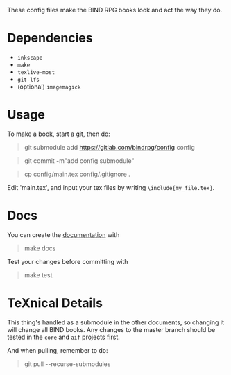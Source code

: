 These config files make the BIND RPG books look and act the way they do.

# Dependencies

- `inkscape`
- `make`
- `texlive-most`
- `git-lfs`
- (optional) `imagemagick`

# Usage

To make a book, start a git, then do:

> git submodule add https://gitlab.com/bindrpg/config config

> git commit -m"add config submodule"

> cp config/main.tex config/.gitignore .

Edit 'main.tex', and input your tex files by writing `\include{my_file.tex}`.

# Docs

You can create the [documentation][docs] with

> make docs

Test your changes before committing with

> make test

# TeXnical Details

This thing's handled as a submodule in the other documents, so changing it will change all BIND books.
Any changes to the master branch should be tested in the `core` and `aif` projects first.

And when pulling, remember to do:

> git pull --recurse-submodules

[docs]: https://gitlab.com/bindrpg/config/-/jobs/artifacts/master/raw/docs.pdf?job=compile_pdf
